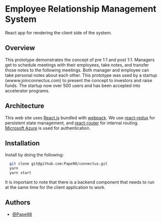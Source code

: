 # Employee Relationship Management System

React app for rendering the client side of the system.


## Overview

This prototype demonstrates the concept of pre 1:1 and post 1:1. Managers get to schedule meetings with their employees, take notes, and transfer those notes to the following meetings. Both manager and employee can take personal notes about each other. This prototype was used by a startup (wwww.joinconnectus.com) to present the concept to investors and raise funds. The startup now over 500 users and has been accepted into accelerator programs.
## Architecture

This web site uses [React.js](https://reactjs.org/) bundled with 
[webpack](https://webpack.js.org/). We use [react-redux](https://react-redux.js.org/) 
for persistent state management, and [react-router](https://reactrouter.com/) 
for internal routing. [Microsoft Azure](https://docs.microsoft.com/en-us/azure/app-service/overview-authentication-authorization) is used for authentication.
## Installation

Install by doing the following:

```bash
  git clone git@github.com:Pape98/connectus.git
  yarn
  yarn start
```

It is important to note that there is a backend component that needs to run at the same
time for the client application to work. 
    
## Authors

- [@Pape98](https://www.github.com/pape98)

